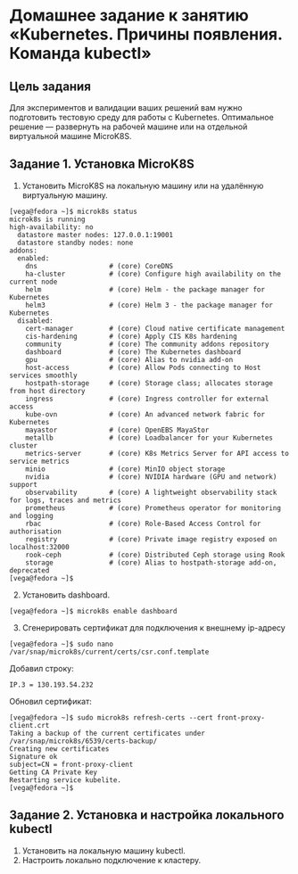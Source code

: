 # Домашнее задание к занятию «Kubernetes. Причины появления. Команда kubectl»

## Цель задания
Для экспериментов и валидации ваших решений вам нужно подготовить тестовую среду для работы с Kubernetes. Оптимальное решение — развернуть на рабочей машине или на отдельной виртуальной машине MicroK8S.

## Задание 1. Установка MicroK8S
1. Установить MicroK8S на локальную машину или на удалённую виртуальную машину.
```
[vega@fedora ~]$ microk8s status
microk8s is running
high-availability: no
  datastore master nodes: 127.0.0.1:19001
  datastore standby nodes: none
addons:
  enabled:
    dns                  # (core) CoreDNS
    ha-cluster           # (core) Configure high availability on the current node
    helm                 # (core) Helm - the package manager for Kubernetes
    helm3                # (core) Helm 3 - the package manager for Kubernetes
  disabled:
    cert-manager         # (core) Cloud native certificate management
    cis-hardening        # (core) Apply CIS K8s hardening
    community            # (core) The community addons repository
    dashboard            # (core) The Kubernetes dashboard
    gpu                  # (core) Alias to nvidia add-on
    host-access          # (core) Allow Pods connecting to Host services smoothly
    hostpath-storage     # (core) Storage class; allocates storage from host directory
    ingress              # (core) Ingress controller for external access
    kube-ovn             # (core) An advanced network fabric for Kubernetes
    mayastor             # (core) OpenEBS MayaStor
    metallb              # (core) Loadbalancer for your Kubernetes cluster
    metrics-server       # (core) K8s Metrics Server for API access to service metrics
    minio                # (core) MinIO object storage
    nvidia               # (core) NVIDIA hardware (GPU and network) support
    observability        # (core) A lightweight observability stack for logs, traces and metrics
    prometheus           # (core) Prometheus operator for monitoring and logging
    rbac                 # (core) Role-Based Access Control for authorisation
    registry             # (core) Private image registry exposed on localhost:32000
    rook-ceph            # (core) Distributed Ceph storage using Rook
    storage              # (core) Alias to hostpath-storage add-on, deprecated
[vega@fedora ~]$ 
```

2. Установить dashboard.
```
[vega@fedora ~]$ microk8s enable dashboard
```
3. Сгенерировать сертификат для подключения к внешнему ip-адресу
```
[vega@fedora ~]$ sudo nano /var/snap/microk8s/current/certs/csr.conf.template 
```
Добавил строку:
```
IP.3 = 130.193.54.232
```
Обновил сертификат:
```
[vega@fedora ~]$ sudo microk8s refresh-certs --cert front-proxy-client.crt
Taking a backup of the current certificates under /var/snap/microk8s/6539/certs-backup/
Creating new certificates
Signature ok
subject=CN = front-proxy-client
Getting CA Private Key
Restarting service kubelite.
[vega@fedora ~]$ 
```
## Задание 2. Установка и настройка локального kubectl

1. Установить на локальную машину kubectl.
2. Настроить локально подключение к кластеру.
```

```
